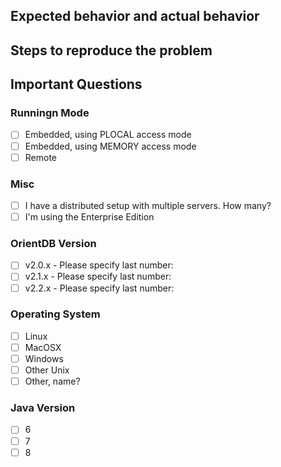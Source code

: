 ## Expected behavior and actual behavior



## Steps to reproduce the problem



## Important Questions

### Runningn Mode
- [ ] Embedded, using PLOCAL access mode
- [ ] Embedded, using MEMORY access mode
- [ ] Remote

### Misc
- [ ] I have a distributed setup with multiple servers. How many? 
- [ ] I'm using the Enterprise Edition

### OrientDB Version
- [ ] v2.0.x - Please specify last number: 
- [ ] v2.1.x - Please specify last number: 
- [ ] v2.2.x - Please specify last number: 

### Operating System
- [ ] Linux
- [ ] MacOSX
- [ ] Windows
- [ ] Other Unix
- [ ] Other, name? 

### Java Version
- [ ] 6
- [ ] 7
- [ ] 8

